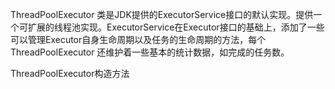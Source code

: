 ThreadPoolExecutor 类是JDK提供的ExecutorService接口的默认实现。提供一个可扩展的线程池实现。ExecutorService在Executor接口的基础上，添加了一些可以管理Executor自身生命周期以及任务的生命周期的方法，每个 ThreadPoolExecutor 还维护着一些基本的统计数据，如完成的任务数。 

ThreadPoolExecutor构造方法

